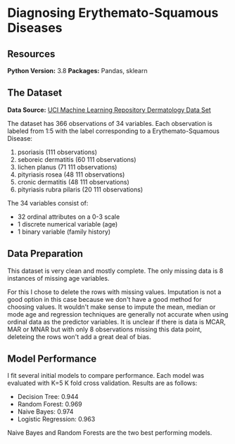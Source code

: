 # Diagnosing Erythemato-Squamous Diseases

## Resources
**Python Version:** 3.8
**Packages:** Pandas, sklearn

## The Dataset
**Data Source:** [UCI Machine Learning Repository Dermatology Data Set](https://archive.ics.uci.edu/ml/datasets/Dermatology)

The dataset has 366 observations of 34 variables. Each observation is labeled from 1:5 with the label corresponding to a Erythemato-Squamous Disease:

1. psoriasis (111 observations)
2. seboreic dermatitis (60 111 observations)
3. lichen planus (71 111 observations)
4. pityriasis rosea (48 111 observations)
5. cronic dermatitis (48 111 observations)
6. pityriasis rubra pilaris (20 111 observations)

The 34 variables consist of:
* 32 ordinal attributes on a 0-3 scale
* 1 discrete numerical variable (age)
* 1 binary variable (family history)

## Data Preparation
This dataset is very clean and mostly complete. The only missing data is 8 instances of missing age variables.

For this I chose to delete the rows with missing values. Imputation is not a good option in this case because we don't have a good method for choosing values. It wouldn't make sense to impute the mean, median or mode age and regression techniques are generally not accurate when using ordinal data as the predictor variables. It is unclear if there is data is MCAR, MAR or MNAR but with only 8 observations missing this data point, deleteing the rows won't add a great deal of bias.

## Model Performance

I fit several initial models to compare performance. Each model was evaluated with K=5 K fold cross validation. Results are as follows:

* Decision Tree: 0.944
* Random Forest: 0.969
* Naive Bayes: 0.974
* Logistic Regression: 0.963

Naive Bayes and Random Forests are the two best performing models.
